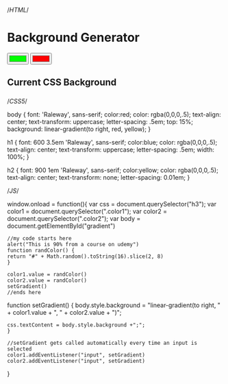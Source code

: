/*HTML*/

<!DOCTYPE html>
<html>
<head>
    <title>Gradient Background</title>
<body id="gradient">
    <h1>Background Generator</h1>
    <input class="color1" type="color" name="color1" value="#00ff00">
    <input class="color2" type="color" name="color2" value="#ff0000">
    <h2>Current CSS Background</h2>
    <h3></h3>
</body>
</html>


/*CSS5*/

body {
    font: 'Raleway', sans-serif;
    color:red;
    color: rgba(0,0,0,.5);
    text-align: center;
    text-transform: uppercase;
    letter-spacing: .5em;
    top: 15%;
    background: linear-gradient(to right, red, yellow);
}

h1 {
    font: 600 3.5em 'Raleway', sans-serif;
    color:blue;
    color: rgba(0,0,0,.5);
    text-align: center;
    text-transform: uppercase;
    letter-spacing: .5em;
    width: 100%;
}

h2 {
    font: 900 1em 'Raleway', sans-serif;
    color:yellow;
    color: rgba(0,0,0,.5);
    text-align: center;
    text-transform: none;
    letter-spacing: 0.01em;
}

/*JS*/

window.onload = function(){
    var css = document.querySelector("h3");
    var color1 = document.querySelector(".color1");
    var color2 = document.querySelector(".color2");
    var body = document.getElementById("gradient")

    //my code starts here
    alert("This is 90% from a course on udemy")
    function randColor() {
    return "#" + Math.random().toString(16).slice(2, 8)
    }

    color1.value = randColor()
    color2.value = randColor()
    setGradient()
    //ends here

function setGradient() {
    body.style.background = 
    "linear-gradient(to right, " 
    + color1.value 
    + ", " 
    + color2.value 
    + ")";

    css.textContent = body.style.background +";";
    }

    //setGradient gets called automatically every time an input is selected 
    color1.addEventListener("input", setGradient)
    color2.addEventListener("input", setGradient)

}


